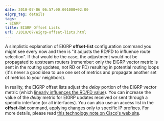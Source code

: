 ```yaml
---
date: 2010-07-06 06:57:00.001000+02:00
eigrp_tag: details
tags:
- EIGRP
title: EIGRP Offset Lists
url: /2010/07/eigrp-offset-lists.html
---
```

A simplistic explanation of EIGRP **offset-list** configuration command you might see every now and then is "it adjusts the RD/FD to influence route selection". If that would be the case, the adjustment would not be propagated to upstream routers (remember: only the EIGRP vector metric is sent in the routing updates, not RD or FD) resulting in potential routing loops (it's never a good idea to use one set of metrics and propagate another set of metrics to your neighbors).

In reality, the EIGRP offset lists adjust the *delay* portion of the EIGRP vector metric (which [linearly influences the RD/FD value](/2010/06/manipulating-eigrp-metrics.html)). You can increase the value of the *delay* metric for EIGRP updates received or sent through a specific interface (or all interfaces). You can also use an access list in the **offset-list** command, applying changes only to specific IP prefixes. For more details, please read [this technology note on Cisco's web site](http://www.cisco.com/en/US/tech/tk365/technologies_tech_note09186a00800c2d96.shtml).
